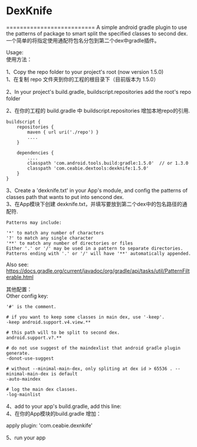 # DexKnife
==========================
A simple android gradle plugin to use the patterns of package to smart split the specified classes to second dex.<br/>
一个简单的将指定使用通配符包名分包到第二个dex中gradle插件。

Usage:<br/>
使用方法：

1、Copy the repo folder to your project's root (now version 1.5.0)<br/>
1、在复制 repo 文件夹到你的工程的根目录下（目前版本为 1.5.0）

2、In your project's build.gradle, buildscript.repositories add the root's repo folder<br/>

2、在你的工程的 build.gradle 中 buildscript.repositories 增加本地repo的引用.<br/>

    buildscript {
        repositories {
            maven { url uri('./repo') }
            ....
        }
        
        dependencies {
            ....
            classpath 'com.android.tools.build:gradle:1.5.0'  // or 1.3.0
            classpath 'com.ceabie.dextools:dexknife:1.5.0'
        }
    }

3、Create a 'dexknife.txt' in your App's module, and config the patterns of classes path that wants to put into sencond dex.<br/>
3、在App模块下创建 dexknife.txt，并填写要放到第二个dex中的包名路径的通配符.

    Patterns may include:

    '*' to match any number of characters
    '?' to match any single character
    '**' to match any number of directories or files
    Either '.' or '/' may be used in a pattern to separate directories. Patterns ending with '.' or '/' will have '**' automatically appended.


Also see: https://docs.gradle.org/current/javadoc/org/gradle/api/tasks/util/PatternFilterable.html


其他配置：<br/>
Other config key:

    '#' is the comment.

    # if you want to keep some classes in main dex, use '-keep'.
    -keep android.support.v4.view.**

    # this path will to be split to second dex.
    android.support.v?.**

    # do not use suggest of the maindexlist that android gradle plugin generate.
    -donot-use-suggest

    # without --minimal-main-dex, only spliting at dex id > 65536 . --minimal-main-dex is default
    -auto-maindex

    # log the main dex classes.
    -log-mainlist


4、add to your app's build.gradle, add this line:<br/>
4、在你的App模块的build.gradle 增加：<br/>

apply plugin: 'com.ceabie.dexnkife'


5、run your app


